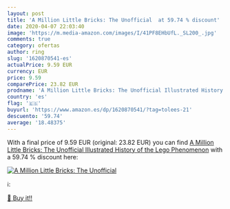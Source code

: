```yaml
---
layout: post
title: 'A Million Little Bricks: The Unofficial  at 59.74 % discount'
date: 2020-04-07 22:03:40
image: 'https://m.media-amazon.com/images/I/41PF8EHbUfL._SL200_.jpg'
comments: true
category: ofertas
author: ring
slug: '1620870541-es'
actualPrice: 9.59 EUR
currency: EUR
price: 9.59
comparePrice: 23.82 EUR
prodname: 'A Million Little Bricks: The Unofficial Illustrated History of the Lego Phenomenon'
country: 'es'
flag: '🇪🇸'
buyurl: 'https://www.amazon.es/dp/1620870541/?tag=tolees-21'
descuento: '59.74'
average: '18.48375'
---
```


With a final price of 9.59 EUR (original: 23.82 EUR) you can find [A Million Little Bricks: The Unofficial Illustrated History of the Lego Phenomenon](https://www.amazon.es/dp/1620870541/?tag=tolees-21) with a  59.74 % discount here:

[![A Million Little Bricks: The Unofficial ](https://m.media-amazon.com/images/I/41PF8EHbUfL._SL200_.jpg)](https://www.amazon.es/dp/1620870541/?tag=tolees-21)

ℹ️:


[🛒 Buy it!!](https://www.amazon.es/dp/1620870541/?tag=tolees-21)
